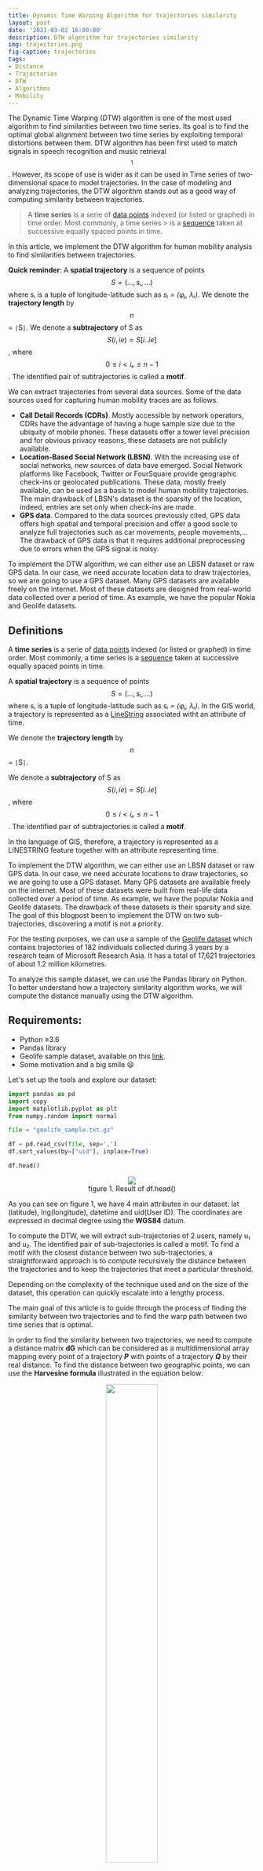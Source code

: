 ```yaml
---
title: Dynamic Time Warping Algorithm for trajectories similarity
layout: post
date: '2021-03-02 16:00:00'
description: DTW algorithm for trajectories similarity
img: trajectories.png
fig-caption: trajectories
tags:
- Distance
- Trajectories
- DTW
- Algorithms
- Mobility
---
```


The Dynamic Time Warping (DTW) algorithm is one of the most used algorithm to find similarities between two time series. Its goal is to find the optimal global alignment between two time series by exploiting temporal distortions between them. DTW algorithm has been first used to match signals in speech recognition and music retrieval$$^1$$. 
However, its scope of use is wider as it can be used in Time series of two-dimensional space to model trajectories. In the case of modeling and analyzing trajectories, the DTW algorithm stands out as a good way of computing similarity between trajectories.

> A **time series** is a serie of [data points](https://en.wikipedia.org/wiki/Data_point) indexed (or listed or graphed) in time order. Most commonly, a time series > is a [sequence](https://en.wikipedia.org/wiki/Sequence) taken at successive equally spaced points in time.

In this article, we implement the DTW algorithm for human mobility analysis to find similarities between trajectories. 

**Quick reminder**: A **spatial trajectory** is a sequence of points $$ S = (…, sᵢ, …) $$ where sᵢ is a tuple of longitude-latitude such as _sᵢ = (φⱼ, λᵢ)_. We denote the **trajectory length** by $$n$$ = <code>&#124;</code>S<code>&#124;</code>. We denote a **subtrajectory** of S as $$S(i, ie) = S[i..ie]$$, where $$0 ≤ i < iₑ ≤ n - 1$$. The identified pair of subtrajectories is called a **motif**.

We can extract trajectories from several data sources. Some of the data sources used for capturing human mobility traces are as follows.

- **Call Detail Records (CDRs)**. Mostly accessible by network operators, CDRs have the advantage of having a huge sample size due to the ubiquity of mobile phones. These datasets offer a tower level precision and for obvious privacy reasons, these datasets are not publicly available.
- **Location-Based Social Network (LBSN)**. With the increasing use of social networks, new sources of data have emerged. Social Network platforms like Facebook, Twitter or FourSquare provide geographic check-ins or geolocated publications. These data, mostly freely available, can be used as a basis to model human mobility trajectories. The main drawback of LBSN&#39;s dataset is the sparsity of the location, indeed, entries are set only when check-ins are made.
- **GPS data**. Compared to the data sources previously cited, GPS data offers high spatial and temporal precision and offer a good socle to analyze full trajectories such as car movements, people movements,… The drawback of GPS data is that it requires additional preprocessing due to errors when the GPS signal is noisy.

To implement the DTW algorithm, we can either use an LBSN dataset or raw GPS data. In our case, we need accurate location data to draw trajectories, so we are going to use a GPS dataset. Many GPS datasets are available freely on the internet. Most of these datasets are designed from real-world data collected over a period of time. As example, we have the popular Nokia and Geolife datasets. 

## Definitions
A **time series** is a serie of [data points](https://en.wikipedia.org/wiki/Data_point) indexed (or listed or graphed) in time order. Most commonly, a time series is a [sequence](https://en.wikipedia.org/wiki/Sequence) taken at successive equally spaced points in time.

A **spatial trajectory** is a sequence of points $$ S = (…, sᵢ, …) $$ where sᵢ is a tuple of longitude-latitude such as _sᵢ = (φⱼ, λᵢ)_. In the GIS world, a trajectory is represented as a [LineString](https://en.wikipedia.org/wiki/Polygonal_chain) associated witht an attribute of time.

We denote the **trajectory length** by $$n$$ = <code>&#124;</code>S<code>&#124;</code>.

We denote a **subtrajectory** of S as $$S(i, ie) = S[i..ie]$$, where $$0 ≤ i < iₑ ≤ n - 1$$. The identified pair of subtrajectories is called a **motif**.

In the language of GIS, therefore, a trajectory is represented as a LINESTRING feature together with an attribute representing time.

To implement the DTW algorithm, we can either use an LBSN dataset or raw GPS data. In our case, we need accurate locations to draw trajectories, so we are going to use a GPS dataset. Many GPS datasets are available freely on the internet. Most of these datasets were built from real-life data collected over a period of time. As example, we have the popular Nokia and Geolife datasets. The drawback of these datasets is their sparsity and size. The goal of this blogpost been to implement the DTW on two sub-trajectories, discovering a motif is not a priority.

For the testing purposes, we can use a sample of the [Geolife dataset](https://www.microsoft.com/en-us/download/details.aspx?id=52367) which contains trajectories of 182 individuals collected during 3 years by a research team of Microsoft Research Asia. It has a total of 17,621 trajectories of about 1.2 million kilometres.

To analyze this sample dataset, we can use the Pandas library on Python. To better understand how a trajectory similarity algorithm works, we will compute the distance manually using the DTW algorithm.

## Requirements:

- Python ≥3.6
- Pandas library
- Geolife sample dataset, available on this [link](https://github.com/scikit-mobility/tutorials/raw/master/AMLD%202020/data/geolife_sample.txt.gz).
- Some motivation and a big smile 😃

Let&#39;s set up the tools and explore our dataset:

```python
import pandas as pd
import copy
import matplotlib.pyplot as plt
from numpy.random import normal

file = "geolife_sample.txt.gz"

df = pd.read_csv(file, sep=',')
df.sort_values(by=["uid"], inplace=True)

df.head()

```
<div align="center">
	<figure>
  <img src="/assets/img/df.png">
  <figcaption>figure 1. Result of  df.head()</figcaption>
</figure>
</div>


As you can see on figure 1, we have 4 main attributes in our dataset: lat (latitude), lng(longitude), datetime and uid(User ID). The coordinates are expressed in decimal degree using the **WGS84** datum.

To compute the DTW, we will extract sub-trajectories of 2 users, namely u₁ and u₂. The identified pair of sub-trajectories is called a motif. To find a motif with the closest distance between two sub-trajectories, a straightforward approach is to compute recursively the distance between the trajectories and to keep the trajectories that meet a particular threshold.

Depending on the complexity of the technique used and on the size of the dataset, this operation can quickly escalate into a lengthy process.

The main goal of this article is to guide through the process of finding the similarity between two trajectories and to find the warp path between two time series that is optimal.

In order to find the similarity between two trajectories, we need to compute a distance matrix  **dG** which can be considered as a multidimensional array mapping every point of a trajectory _**P**_  with points of a trajectory _**Q**_  by their real distance. To find the distance between two geographic points, we can use the **Harvesine formula** illustrated in the equation below:


<div align="center">
	<figure>
  <img src="/assets/img/haversine.png" width="50%">
  <figcaption>Equation 1. Haversine Formula used to calculate the great-circle distance between two points 1 and 2</figcaption>
</figure>
</div>


where _**λ₁**_, _**ϕ₁**_ and _**λ₂**_, _**ϕ₂**_ are the geographical longitude and latitude in radians of the two points 1 and 2, _**Δλ**_, _**Δϕ**_ be their absolute differences$$^2$$.

To compute the distance between _**u1**_ and _**u2**_ using DTW, we can define a function distance that computes the ground distance between two points. Then by using the principle of dynamic programming, we can go through the matrix recursively until we get the final score which will represent the DTW between our two trajectories.

The equation to compute the DTW P and Q (respectively u1 and u2) is the following:

<div align="center">
	<figure>
  <img src="/assets/img/dtw.png" width="50%">
  <figcaption></figcaption>
</figure>
</div>

Let's implement the algorithm in Python. We will structure our code by using classes.

First, we have to create a class that we are going to use. The first class should define a point, represented by longitude, latitude and a timestamp.
```python
class Point:
	def __init__(self, latitude, longitude):
		self.latitude = latitude
		self.longitude = longitude

	def __str__(self):
		return "Point("+self.latitude+", "+self.longitude+")"
```

Then, we can declare a class representing trajectories:
```python
class Trajectory:
    def __init__(self, points = []):
        self.points = points
```

We will create a function that takes a point as input and returns the ground distance between the initial point (defined by self) and the point added as parameter.

```python
def getDistance(self, point2):
        delta_lambda = math.radians(point2.latitude - self.latitude)
        delta_phi = math.radians(point2.longitude - self.longitude)
        a = math.sin(delta_lambda / 2) * math.sin(delta_lambda / 2) + math.cos(math.radians(self.latitude)) \
        * math.cos(math.radians(point2.latitude)) * math.sin(delta_phi / 2) * math.sin(delta_phi / 2)
        c = 2 * math.atan2(math.sqrt(a), math.sqrt(1 - a))
        distance = cls.R * c
        return distance
```

Now, we have all the prerequisites to implement the code and find the distance between two trajectories. With our minimalist code, we can represent a trajectory as a list of **Point[]**. We can represent the ground distance between trajectories in a matrix.

We can use the following code to parse the geolife sample dataset to extract the two trajectories:

```python
# Here, we get the unique trajectories
unique_uids = df.drop_duplicates(["uid"])
unique_uids = unique_uids["uid"].to_list()

# Then, we split the trajectories
points = []
trajectories = []
for i in range(len(unique_uids)):
    tmp_df = df.loc[df["uid"]==unique_uids[i]]
    len(tmp_df)
    for j in range(len(tmp_df)):
        points.append(Point(tmp_df.iloc[j][0], tmp_df.iloc[j][1], tmp_df.iloc[j][2]))
    trajectories.append(copy.deepcopy(points))
    points.clear()
		
```
The trajectories are now stored in a list called `trajectories`.  After executing this code, you can see that we obtain 2 trajectories from the dataset.
<div align="center">
	<figure>
  <img src="/assets/img/sample_trajectories.png" width="90%">
  <figcaption>Visualisation of samples trajectories</figcaption>
</figure>
</div>

As you can see in the figure above, the two trajectories are quite dissimilar, finding the [optimal match](https://en.wikipedia.org/wiki/Optimal_matching) using DTW gives no real interest in this case. For the purpose of this article, we will generate a new trajectory based on an existing one by adding some gaussian noise.
We will just have to add a new method in the `Trajectory`'s class:
```python
def addNoise(self, mu, sigma):
        return Trajectory([Point(i.latitude + normal(mu, sigma), i.longitude + normal(mu, sigma), i.t) for i in self.points])

```

Now, we can use the first trajectory from the dataset a reference, we will call it _**P**_, and we create a second trajectory _**Q**_ based on _**P**_ by using the method _**addNoise**_.

```python
P = Trajectory(trajectories[0])
Q = P.addNoise(0, 0.0002)
```

<div align="center">
	<figure>
  <img src="/assets/img/similar_trajectories.png" width="90%">
  <figcaption>Trajectories P and Q</figcaption>
</figure>
</div>

## Warping function
The warping function is the function that minimizes the total distance between the points of the two given trajectories. Before defining the warping function, we will create a distance matrix between the two trajectories using the following code:

```python
row = []
matrix = []
for i in Q.points:
    for j in P.points:
        row.append(round(i.getDistance(j), 2))
    matrix.append(row)
    row = []

```

<div align="center">
	<figure>
	<table>
			<tbody>
					<tr>
							<td>0.1</td>
							<td>0.11</td>
							<td>0.13</td>
							<td>0.14</td>
							<td>0.15</td>
							<td>0.17</td>
							<td>0.16</td>
							<td>0.16</td>
							<td>0.16</td>
							<td>0.08</td>
					</tr>
					<tr>
							<td>0.06</td>
							<td>0.08</td>
							<td>0.09</td>
							<td>0.1</td>
							<td>0.11</td>
							<td>0.13</td>
							<td>0.13</td>
							<td>0.13</td>
							<td>0.13</td>
							<td>0.04</td>
					</tr>
					<tr>
							<td>0.07</td>
							<td>0.08</td>
							<td>0.08</td>
							<td>0.09</td>
							<td>0.1</td>
							<td>0.11</td>
							<td>0.11</td>
							<td>0.11</td>
							<td>0.11</td>
							<td>0.05</td>
					</tr>
					<tr>
							<td>0.09</td>
							<td>0.08</td>
							<td>0.06</td>
							<td>0.05</td>
							<td>0.04</td>
							<td>0.02</td>
							<td>0.03</td>
							<td>0.03</td>
							<td>0.03</td>
							<td>0.11</td>
					</tr>
					<tr>
							<td>0.09</td>
							<td>0.08</td>
							<td>0.07</td>
							<td>0.05</td>
							<td>0.04</td>
							<td>0.04</td>
							<td>0.04</td>
							<td>0.04</td>
							<td>0.04</td>
							<td>0.11</td>
					</tr>
					<tr>
							<td>0.17</td>
							<td>0.16</td>
							<td>0.15</td>
							<td>0.13</td>
							<td>0.12</td>
							<td>0.11</td>
							<td>0.11</td>
							<td>0.11</td>
							<td>0.11</td>
							<td>0.2</td>
					</tr>
					<tr>
							<td>0.15</td>
							<td>0.14</td>
							<td>0.13</td>
							<td>0.12</td>
							<td>0.1</td>
							<td>0.09</td>
							<td>0.09</td>
							<td>0.09</td>
							<td>0.09</td>
							<td>0.17</td>
					</tr>
					<tr>
							<td>0.08</td>
							<td>0.07</td>
							<td>0.06</td>
							<td>0.05</td>
							<td>0.03</td>
							<td>0.02</td>
							<td>0.02</td>
							<td>0.02</td>
							<td>0.02</td>
							<td>0.11</td>
					</tr>
					<tr>
							<td>0.06</td>
							<td>0.05</td>
							<td>0.04</td>
							<td>0.03</td>
							<td>0.03</td>
							<td>0.03</td>
							<td>0.03</td>
							<td>0.03</td>
							<td>0.03</td>
							<td>0.08</td>
					</tr>
					<tr>
							<td>0.06</td>
							<td>0.05</td>
							<td>0.04</td>
							<td>0.03</td>
							<td>0.03</td>
							<td>0.03</td>
							<td>0.03</td>
							<td>0.03</td>
							<td>0.03</td>
							<td>0.09</td>
					</tr>
			</tbody>
	</table>
		<figcaption>Distance matrix</figcaption>
	</figure>
	</div>

After building our distance matrix, we can now define a warping function that will be use to find the optimal match. 
	


## Time complexity

For two trajectories _**N**_ and _**M**_, the time complexity of the DTW algorithm can be presented as *O(N M)*. Assuming that _**\|N\|&gt;\|M\|**_, the time complexity is determined by the highest time spent to find the distance between the two trajectories, so in this case, time complexity of the algorithm will be *O(N²)*.

DTW algorithm is known to have a quadratic time complexity that limits its use to only small time series data sets$$^3$$.


## Drawbacks of DTW

DTW performs well for finding similarity between two trajectories if they are similar in most parts, but the main drawback of this algorithm is that DTW is sensitive to noise i.e. it gives non-meaningful results when it comes to comparing two trajectories containing significant dissimilar portions.
Another drawback is the time complexity which can be a bottleneck for finding similarities in large datasets. Some techniques based on DTW have been developped to tackle this problem. Some of the most popular techniques are **PruneDTW**, **SparseDTW**, **FastDTW** and **MultiscaledDTW**. These techniques are not covered in this article. 

## Comparison with other similarities measures

By matching each point of a trajectory to another, DTW algorithm gives good results with uniformly sampled trajectories. Meanwhile, with non-uniformly sampled trajectories, DTW adds up all distances between matched pairs$$^3$$.

Algorithms available for finding similarities between trajectories can be sorted by applying a trade-off between efficiency and effectiveness. Among the most efficient method in terms of performance, the Euclidean Distance ranks amongst the best. In fact, Euclidean Distance between two time series is simply the sum of the squared distances from _n_th point to the other. For comparing trajectories, Euclidean distance shows a great performance in terms of computational time, but its
main disadvantage for time series data is that its results are very unintuitive.

<!-- Even though DTW gives a good balance between precision and computational time, so 

Figure #fig\_numb shows the results of DTW and DFD given 3 trajectories. S\_a, S\_b (uniformly sampled) and S

-->


## References

1. Lijffijt, J., Papapetrou, P., Hollmén, J., & Athitsos, V. (2010, June). Benchmarking dynamic time warping for music retrieval. In Proceedings of the 3rd international conference on pervasive technologies related to assistive environments (pp. 1-7).
2. [https://en.wikipedia.org/wiki/Haversine\_formula](https://en.wikipedia.org/wiki/Haversine_formula)
3. Salvador, S., &amp; Chan, P. (2007). Toward accurate dynamic time warping in linear time and space. _Intelligent Data Analysis_, _11_(5), 561–580.
